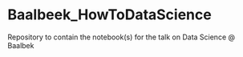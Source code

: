 # Baalbeek_HowToDataScience
Repository to contain the notebook(s) for the talk on Data Science @ Baalbek

